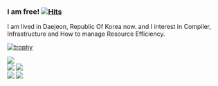 ### I am free! [![Hits](https://hits.seeyoufarm.com/api/count/incr/badge.svg?url=https%3A%2F%2Fgithub.com%2FPiorosen%2Fhit-counter&count_bg=%2379C83D&title_bg=%23555555&icon=&icon_color=%23E7E7E7&title=hits&edge_flat=false)](https://hits.seeyoufarm.com)

I am lived in Daejeon, Republic Of Korea now. and I interest in Compiler, Infrastructure and How to manage Resource Efficiency.
 
<!-- [![trophy](https://github-profile-trophy.vercel.app/?username=Piorosen&theme=onedark)](https://github.com/ryo-ma/github-profile-trophy) -->

[![trophy](https://github-profile-trophy.vercel.app/?username=Piorosen&theme=onedark&title=Stars,MultiLanguage,Organizations,Issues,PullRequest,Commits&row=1&column=6)](https://github.com/ryo-ma/github-profile-trophy)



![](http://github-profile-summary-cards.vercel.app/api/cards/profile-details?username=Piorosen&theme=gruvbox)  
![](http://github-profile-summary-cards.vercel.app/api/cards/repos-per-language?username=Piorosen&theme=gruvbox)
![](http://github-profile-summary-cards.vercel.app/api/cards/most-commit-language?username=Piorosen&theme=gruvbox)  
![](http://github-profile-summary-cards.vercel.app/api/cards/stats?username=Piorosen&theme=gruvbox)
![](http://github-profile-summary-cards.vercel.app/api/cards/productive-time?username=Piorosen&theme=gruvbox&utcOffset=0)
  
<!-- [![solved.ac tier](http://mazassumnida.wtf/api/generate_badge?boj=aoikazto)](https://solved.ac/aoikazto) -->
